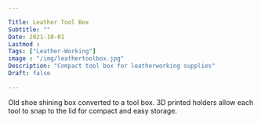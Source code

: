 ```yaml
---

Title: Leather Tool Box
Subtitle: ""
Date: 2021-10-01
Lastmod : 
Tags: ["Leather-Working"]
image : "/img/leathertoolbox.jpg"
Description: "Compact tool box for leatherworking supplies"
Draft: false

---
```


Old shoe shining box converted to a tool box. 3D printed holders allow each tool to snap to the lid for compact and easy storage.